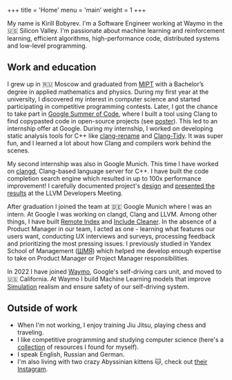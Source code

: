 +++
title = 'Home'
menu = 'main'
weight = 1
+++

My name is Kirill Bobyrev. I'm a Software Engineer working at Waymo in the :us:
Silicon Valley. I'm passionate about machine learning and reinforcement
learning, efficient algorithms, high-performance code, distributed systems and
low-level programming.

## Work and education

I grew up in :ru: Moscow and graduated from
[MIPT](https://en.wikipedia.org/wiki/Moscow_Institute_of_Physics_and_Technology)
with a Bachelor’s degree in applied mathematics and physics. During my first
year at the university, I discovered my interest in computer science and started
participating in competitive programming contests. Later, I got the chance to
take part in [Google Summer of Code](https://summerofcode.withgoogle.com/),
where I built a tool using Clang to find copypasted code in open-source projects
(see
[poster](https://github.com/kirillbobyrev/code-clone-detection-llvm-devmtg15-poster)).
This led to an internship offer at Google. During my internship, I worked on
developing static analysis tools for C++ like
[clang-rename](https://clang.llvm.org/extra/clang-rename.html) and
[Clang-Tidy](https://clang.llvm.org/extra/clang-tidy/index.html). It was super
fun, and I learned a lot about how Clang and compilers work behind the scenes.

My second internship was also in Google Munich. This time I have worked on
[clangd](https://clangd.llvm.org/), Clang-based language server for C++. I have
built the code completion search engine which resulted in up to 100x performance
improvement! I carefully documented project's
[design](https://docs.google.com/document/d/1C-A6PGT6TynyaX4PXyExNMiGmJ2jL1UwV91Kyx11gOI/)
and [presented the results](https://www.youtube.com/watch?v=VhxrFor3VyQ) at the
LLVM Developers Meeting.

After graduation I joined the team at :de: Google Munich where
I was an intern. At Google I was working on clangd, Clang and LLVM. Among other
things, I have built [Remote Index](https://clangd.llvm.org/design/remote-index)
and [Include Cleaner](https://clangd.llvm.org/design/include-cleaner). In the
absence of a Product Manager in our team, I acted as one - learning what
features our users want, conducting UX interviews and surveys, processing
feedback and prioritizing the most pressing issues. I previously studied in
Yandex School of Management
([ШМЯ](https://academy.yandex.ru/schools/management)) which helped me develop
enough expertise to take on Product Manager or Project Manager responsibilities.

In 2022 I have joined [Waymo](https://waymo.com/), Google's self-driving cars
unit, and moved to :us: California. At Waymo I build Machine Learning models
that improve [Simulation](https://waymo.com/blog/2021/07/simulation-city)
realism and ensure safety of our self-driving system.

## Outside of work

- When I'm not working, I enjoy training Jiu Jitsu, playing chess and
  traveling.
- I like competitive programming and studying computer science (here's a
  [collection](https://github.com/kirillbobyrev/computer-science-resources) of
  resources I found for myself).
- I speak English, Russian and German.
- I'm also living with two crazy Abyssinian kittens :cat:, check out [their
  Instagram](https://instagram.com/dixie_pixie_cats).
